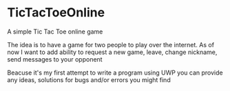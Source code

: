 # TicTacToeOnline
A simple Tic Tac Toe online game

The idea is to have a game for two people to play over the internet. As of now I want to add ability to request a new game, leave, change nickname, send messages to your
opponent


Beacuse it's my first attempt to write a program using UWP you can provide any ideas, solutions for bugs and/or errors you might find
